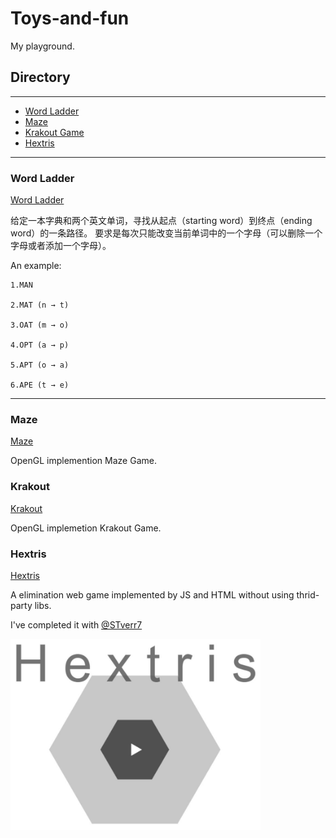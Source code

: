 # Toys-and-fun

My playground.

## Directory
-------------------------
* [Word Ladder](#word-ladder)
* [Maze](#maze)
* [Krakout Game](#krakout)
* [Hextris](#hextris)

-------------------
### Word Ladder
[Word Ladder](https://github.com/RoyLJH/Toys-and-fun/tree/master/Word%20Ladder)

  给定一本字典和两个英文单词，寻找从起点（starting word）到终点（ending word）的一条路径。
  要求是每次只能改变当前单词中的一个字母（可以删除一个字母或者添加一个字母）。

   An example:

    1.MAN

    2.MAT (n → t)

    3.OAT (m → o)

    4.OPT (a → p)

    5.APT (o → a)

    6.APE (t → e)
    
-----------------------
### Maze
[Maze](https://github.com/RoyLJH/Toys-and-fun/tree/master/Maze)

  OpenGL implemention Maze Game.

### Krakout
[Krakout](https://github.com/RoyLJH/Toys-and-fun/tree/master/Krakout)

  OpenGL implemetion Krakout Game.
  
### Hextris
[Hextris](https://github.com/RoyLJH/Toys-and-fun/tree/master/Hextris)

  A elimination web game implemented by JS and HTML without using thrid-party libs.
  
  I've completed it with [@STverr7](https://github.com/STverr7)
  
  <img width="400"  src="https://raw.githubusercontent.com/RoyLJH/Toys-and-fun/master/Hextris/hextris_cover.jpg"/>
